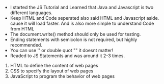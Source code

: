 * I started the JS Tutorial and Learned that Java and Javascript is two different languages. 
* Keep HTML and Code seperated also said HTML and Javascript aside. cause it will load faster. And is also more simple to understand Code from HTML
* The document.write() method should only be used for testing.
* Ending statements with semicolon is not required, but highly recommended.
* You can use '' or double quot "" it doesnt matter!
* Readed to JS Statements and was around it 2-3 times.

1. HTML to define the content of web pages
2. CSS to specify the layout of web pages
3. JavaScript to program the behavior of web pages
